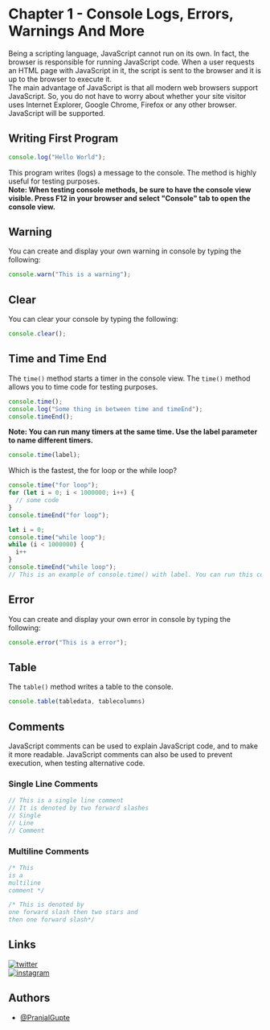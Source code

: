 # Chapter 1 - Console Logs, Errors, Warnings And More

Being a scripting language, JavaScript cannot run on its own. In fact, the browser is responsible for running JavaScript code. When a user requests an HTML page with JavaScript in it, the script is sent to the browser and it is up to the browser to execute it.   
The main advantage of JavaScript is that all modern web browsers support JavaScript. So, you do not have to worry about whether your site visitor uses Internet Explorer, Google Chrome, Firefox or any other browser. JavaScript will be supported.

## Writing First Program
```js
console.log("Hello World");
```
This program writes (logs) a message to the console. The method is highly useful for testing purposes.  
**Note: When testing console methods, be sure to have the console view visible. Press F12 in your browser and select "Console" tab to open the console view.**

## Warning

You can create and display your own warning in console by typing the following:
```js
console.warn("This is a warning");
```

## Clear

You can clear your console by typing the following: 
```js
console.clear();
```

## Time and Time End

The `time()` method starts a timer in the console view. The `time()` method allows you to time code for testing purposes.
```js
console.time();
console.log("Some thing in between time and timeEnd");
console.timeEnd();
```
**Note: You can run many timers at the same time. Use the label parameter to name different timers.**
```js
console.time(label);
```
Which is the fastest, the for loop or the while loop?
```js
console.time("for loop");
for (let i = 0; i < 1000000; i++) {
  // some code
}
console.timeEnd("for loop");

let i = 0;
console.time("while loop");
while (i < 1000000) {
  i++
}
console.timeEnd("while loop");
// This is an example of console.time() with label. You can run this code can see which one is the fastest.
```

## Error

You can create  and display your own error in console by typing the following:
```js
console.error("This is a error");
```

## Table

The `table()` method writes a table to the console.
```js
console.table(tabledata, tablecolumns)
```

## Comments
JavaScript comments can be used to explain JavaScript code, and to make it more readable. JavaScript comments can also be used to prevent execution, when testing alternative code.

### Single Line Comments
```js
// This is a single line comment
// It is denoted by two forward slashes
// Single
// Line
// Comment
```

### Multiline Comments
```js
/* This
is a 
multiline 
comment */

/* This is denoted by
one forward slash then two stars and
then one forward slash*/
```

## Links

[![twitter](https://img.shields.io/badge/twitter-1DA1F2?style=for-the-badge&logo=twitter&logoColor=white)](https://twitter.com/pranjalagupte)  
[![instagram](https://img.shields.io/badge/Instagram-E4405F?style=for-the-badge&logo=instagram&logoColor=white)](https://www.instagram.com/pranjalagupte/)

## Authors
 - [@PranjalGupte](https://github.com/Pranjal-Gupte/)